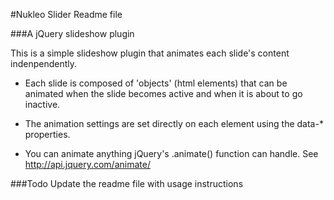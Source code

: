 #Nukleo Slider Readme file

###A jQuery slideshow plugin

This is a simple slideshow plugin that animates each slide's content indenpendently.
- Each slide is composed of 'objects' (html elements) that can be animated when the
slide becomes active and when it is about to go inactive.

- The animation settings are set directly on each element using the data-* properties.

- You can animate anything jQuery's .animate() function can handle. See http://api.jquery.com/animate/

###Todo
Update the readme file with usage instructions